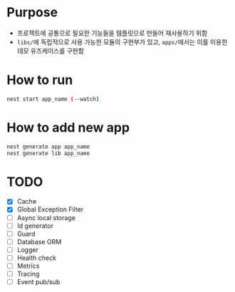 # Purpose 
- 프로젝트에 공통으로 필요한 기능들을 템플릿으로 만들어 재사용하기 위함
- `libs/`에 독립적으로 사용 가능한 모듈의 구현부가 있고, `apps/`에서는 이를 이용한 데모 유즈케이스를 구현함

# How to run 
```bash
nest start app_name (--watch)
```

# How to add new app
```bash
nest generate app app_name
nest generate lib app_name
```


# TODO
- [x] Cache
- [x] Global Exception Filter
- [ ] Async local storage
- [ ] Id generator
- [ ] Guard
- [ ] Database ORM
- [ ] Logger
- [ ] Health check
- [ ] Metrics
- [ ] Tracing
- [ ] Event pub/sub
